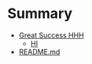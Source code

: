 # Summary

* [Great Success HHH](./HHH/README.md)
  * [HI](./HHH/HI.md)
* [README.md](./README.md)

